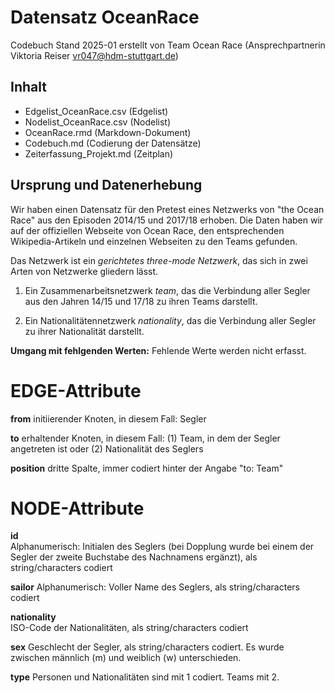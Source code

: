 # Datensatz OceanRace #
Codebuch Stand 2025-01
erstellt von Team Ocean Race (Ansprechpartnerin Viktoria Reiser vr047@hdm-stuttgart.de)

## Inhalt
- Edgelist_OceanRace.csv (Edgelist)
- Nodelist_OceanRace.csv (Nodelist)
- OceanRace.rmd (Markdown-Dokument)
- Codebuch.md (Codierung der Datensätze)
- Zeiterfassung_Projekt.md (Zeitplan)

## Ursprung und Datenerhebung
Wir haben einen Datensatz für den Pretest eines Netzwerks von "the Ocean Race" aus den Episoden 2014/15 und 2017/18 erhoben. Die Daten haben wir auf der offiziellen Webseite von Ocean Race, den entsprechenden Wikipedia-Artikeln und einzelnen Webseiten zu den Teams gefunden. 

Das Netzwerk ist ein *gerichtetes three-mode Netzwerk*, das sich in zwei Arten von Netzwerke gliedern lässt. 

1) Ein Zusammenarbeitsnetzwerk *team*, das die Verbindung aller Segler aus den Jahren 14/15 und 17/18 zu ihren Teams darstellt.

2) Ein Nationalitätennetzwerk *nationality*, das die Verbindung aller Segler zu ihrer Nationalität darstellt.

**Umgang mit fehlgenden Werten:**
Fehlende Werte werden nicht erfasst.

# EDGE-Attribute

**from**
initiierender Knoten, in diesem Fall: Segler

**to**
erhaltender Knoten, in diesem Fall: (1) Team, in dem der Segler angetreten ist oder (2) Nationalität des Seglers

**position**
dritte Spalte, immer codiert hinter der Angabe "to: Team"


# NODE-Attribute  
  
**id**    
Alphanumerisch: Initialen des Seglers (bei Dopplung wurde bei einem der Segler der zweite Buchstabe des Nachnamens ergänzt), als string/characters codiert 

**sailor**
Alphanumerisch: Voller Name des Seglers, als string/characters codiert

**nationality**  
ISO-Code der Nationalitäten, als string/characters codiert

**sex**
Geschlecht der Segler, als string/characters codiert. Es wurde zwischen männlich (m) und weiblich (w) unterschieden.

**type**
Personen und Nationalitäten sind mit 1 codiert. Teams mit 2.
##
